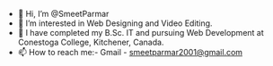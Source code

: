 - 👋 Hi, I’m @SmeetParmar
- 👀 I’m interested in Web Designing and Video Editing.
- 🌱 I have completed my B.Sc. IT and pursuing Web Development at Conestoga College, Kitchener, Canada.
- 📫 How to reach me:-
Gmail - smeetparmar2001@gmail.com

<!---
SmeetParmar/SmeetParmar is a ✨ special ✨ repository because its `README.md` (this file) appears on your GitHub profile.
You can click the Preview link to take a look at your changes.
--->
